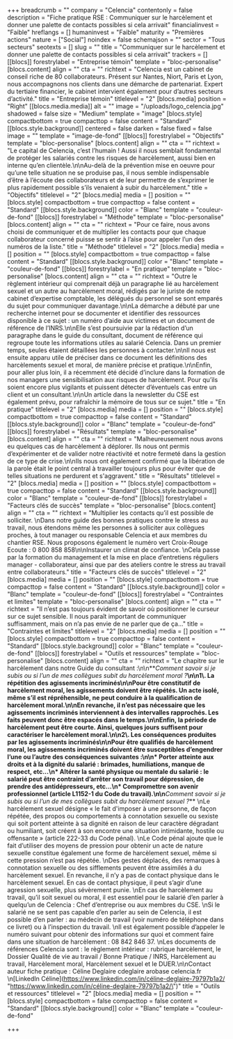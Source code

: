 +++
breadcrumb = ""
company = "Celencia"
contentonly = false
description = "Fiche pratique RSE : Communiquer sur le harcèlement et donner une palette de contacts possibles si cela arrivait"
financialinvest = "Faible"
hreflangs = []
humaninvest = "Faible"
maturity = "Premières actions"
nature = ["Social"]
noindex = false
schemajson = ""
sector = "Tous secteurs"
seotexts = []
slug = ""
title = "Communiquer sur le harcèlement et donner une palette de contacts possibles si cela arrivait"
trackers = []
[[blocs]]
forestrylabel = "Entreprise témoin"
template = "bloc-personalise"
[blocs.content]
align = ""
cta = ""
richtext = "Celencia est un cabinet de conseil riche de 80 collaborateurs. Présent sur Nantes, Niort, Paris et Lyon, nous accompagnons nos clients dans une démarche de partenariat. Expert du tertiaire financier, le cabinet intervient également pour d’autres secteurs d’activité."
title = "Entreprise témoin"
titlelevel = "2"
[blocs.media]
position = "Right"
[[blocs.media.media]]
alt = ""
image = "/uploads/logo_celencia.jpg"
shadowed = false
size = "Medium"
template = "image"
[blocs.style]
compactbottom = true
compacttop = false
content = "Standard"
[[blocs.style.background]]
centered = false
darken = false
fixed = false
image = ""
template = "image-de-fond"
[[blocs]]
forestrylabel = "Objectifs"
template = "bloc-personalise"
[blocs.content]
align = ""
cta = ""
richtext = "Le capital de Celencia, c’est l’humain ! Aussi il nous semblait fondamental de protéger les salariés contre les risques de harcèlement, aussi bien en interne qu’en clientèle.\n\nAu-delà de la prévention mise en oeuvre pour qu’une telle situation ne se produise pas, il nous semble indispensable d’être à l’écoute des collaborateurs et de leur permettre de s’exprimer le plus rapidement possible s’ils venaient à subir du harcèlement."
title = "Objectifs"
titlelevel = "2"
[blocs.media]
media = []
position = ""
[blocs.style]
compactbottom = true
compacttop = false
content = "Standard"
[[blocs.style.background]]
color = "Blanc"
template = "couleur-de-fond"
[[blocs]]
forestrylabel = "Méthode"
template = "bloc-personalise"
[blocs.content]
align = ""
cta = ""
richtext = "Pour ce faire, nous avons choisi de communiquer et de multiplier les contacts pour que chaque collaborateur concerné puisse se sentir à l’aise pour appeler l’un des numéros de la liste."
title = "Méthode"
titlelevel = "2"
[blocs.media]
media = []
position = ""
[blocs.style]
compactbottom = true
compacttop = false
content = "Standard"
[[blocs.style.background]]
color = "Blanc"
template = "couleur-de-fond"
[[blocs]]
forestrylabel = "En pratique"
template = "bloc-personalise"
[blocs.content]
align = ""
cta = ""
richtext = "Outre le règlement intérieur qui comprenait déjà un paragraphe lié au harcèlement sexuel et un autre au harcèlement moral, rédigés par le juriste de notre cabinet d’expertise comptable, les délégués du personnel se sont emparés du sujet pour communiquer davantage.\n\nLa démarche a débuté par une recherche internet pour se documenter et identifier des ressources disponible à ce sujet : un numéro d’aide aux victimes et un document de référence de l’INRS.\n\nElle s’est poursuivie par la rédaction d’un paragraphe dans le guide du consultant, document de référence qui regroupe toute les informations utiles au salarié Celencia. Dans un premier temps, seules étaient détaillées les personnes à contacter.\n\nIl nous est ensuite apparu utile de préciser dans ce document les définitions des harcèlements sexuel et moral, de manière précise et pratique.\n\nEnfin, pour aller plus loin, il a récemment été décidé d’inclure dans la formation de nos managers une sensibilisation aux risques de harcèlement. Pour qu’ils soient encore plus vigilants et puissent détecter d’éventuels cas entre un client et un consultant.\n\nUn article dans la newsletter du CSE est également prévu, pour rafraîchir la mémoire de tous sur ce sujet."
title = "En pratique"
titlelevel = "2"
[blocs.media]
media = []
position = ""
[blocs.style]
compactbottom = true
compacttop = false
content = "Standard"
[[blocs.style.background]]
color = "Blanc"
template = "couleur-de-fond"
[[blocs]]
forestrylabel = "Résultats"
template = "bloc-personalise"
[blocs.content]
align = ""
cta = ""
richtext = "Malheureusement nous avons eu quelques cas de harcèlement à déplorer. Ils nous ont permis d’expérimenter et de valider notre réactivité et notre fermeté dans la gestion de ce type de crise.\n\nIls nous ont également confirmé que la libération de la parole était le point central à travailler toujours plus pour éviter que de telles situations ne perdurent et s'aggravent."
title = "Résultats"
titlelevel = "2"
[blocs.media]
media = []
position = ""
[blocs.style]
compactbottom = true
compacttop = false
content = "Standard"
[[blocs.style.background]]
color = "Blanc"
template = "couleur-de-fond"
[[blocs]]
forestrylabel = "Facteurs clés de succès"
template = "bloc-personalise"
[blocs.content]
align = ""
cta = ""
richtext = "Multiplier les contacts qu’il est possible de solliciter.  \nDans notre guide des bonnes pratiques contre le stress au travail, nous étendons même les personnes à solliciter aux collègues proches, à tout manager ou responsable Celencia et aux membres du chantier RSE. Nous proposons également le numéro vert Croix-Rouge Ecoute : 0 800 858 858\n\nInstaurer un climat de confiance.  \nCela passe par la formation du management et la mise en place d’entretiens réguliers manager - collaborateur, ainsi que par des ateliers contre le stress au travail entre collaborateurs."
title = "Facteurs clés de succès"
titlelevel = "2"
[blocs.media]
media = []
position = ""
[blocs.style]
compactbottom = true
compacttop = false
content = "Standard"
[[blocs.style.background]]
color = "Blanc"
template = "couleur-de-fond"
[[blocs]]
forestrylabel = "Contraintes et limites"
template = "bloc-personalise"
[blocs.content]
align = ""
cta = ""
richtext = "Il n’est pas toujours évident de savoir où positionner le curseur sur ce sujet sensible. Il nous paraît important de communiquer suffisamment, mais on n’a pas envie de ne parler que de ça..."
title = "Contraintes et limites"
titlelevel = "2"
[blocs.media]
media = []
position = ""
[blocs.style]
compactbottom = true
compacttop = false
content = "Standard"
[[blocs.style.background]]
color = "Blanc"
template = "couleur-de-fond"
[[blocs]]
forestrylabel = "Outils et ressources"
template = "bloc-personalise"
[blocs.content]
align = ""
cta = ""
richtext = "Le chapitre sur le harcèlement dans notre Guide du consultant :\n\n**_Comment savoir si je subis ou si l’un de mes collègues subit du harcèlement moral ?_**\n\n1\\. La répétition des agissements incriminés\n\nPour être constitutif de harcèlement moral, les agissements doivent être répétés. Un acte isolé, même s’il est répréhensible, ne peut conduire à la qualification de harcèlement moral.\n\nEn revanche, il n’est pas nécessaire que les agissements incriminés interviennent à des intervalles rapprochés. Les faits peuvent donc être espacés dans le temps.\n\nEnfin, la période de harcèlement peut être courte. Ainsi, quelques jours suffisent pour caractériser le harcèlement moral.\n\n2\\. Les conséquences produites par les agissements incriminés\n\nPour être qualifiés de harcèlement moral, les agissements incriminés doivent être susceptibles d’engendrer l’une ou l’autre des conséquences suivantes :\n\n* Porter atteinte aux droits et à la dignité du salarié : brimades, humiliations, manque de respect, etc...\n* Altérer la santé physique ou mentale du salarié : le salarié peut être contraint d’arrêter son travail pour dépression, de prendre des antidépresseurs, etc...\n* Compromettre son avenir professionnel (article L1152-1 du Code du travail).\n\n**_Comment savoir si je subis ou si l’un de mes collègues subit du harcèlement sexuel ?_**  \nLe harcèlement sexuel désigne « le fait d'imposer à une personne, de façon répétée, des propos ou comportements à connotation sexuelle ou sexiste qui soit portent atteinte à sa dignité en raison de leur caractère dégradant ou humiliant, soit créent à son encontre une situation intimidante, hostile ou offensante » (article 222-33 du Code pénal).  \nLe Code pénal ajoute que le fait d’utiliser des moyens de pression pour obtenir un acte de nature sexuelle constitue également une forme de harcèlement sexuel, même si cette pression n’est pas répétée.  \nDes gestes déplacés, des remarques à connotation sexuelle ou des sifflements peuvent être assimilés à du harcèlement sexuel. En revanche, il n’y a pas de contact physique dans le harcèlement sexuel. En cas de contact physique, il peut s’agir d’une agression sexuelle, plus sévèrement punie.  \nEn cas de harcèlement au travail, qu’il soit sexuel ou moral, il est essentiel pour le salarié d’en parler à quelqu’un de Celencia : Chef d’entreprise ou aux membres du CSE.  \nSi le salarié ne se sent pas capable d’en parler au sein de Celencia, il est possible d’en parler : au médecin de travail (voir numéro de téléphone dans ce livret) ou à l’inspection du travail.  \nIl est également possible d’appeler le numéro suivant pour obtenir des informations sur quoi et comment faire dans une situation de harcèlement : 08 842 846 37.  \nLes documents de références Celencia sont : le règlement intérieur : rubrique harcèlement, le Dossier Qualité de vie au travail / Bonne Pratique / INRS, Harcèlement au travail, Harcèlement moral, Harcèlement sexuel et le DUER.\n\nContact auteur fiche pratique : Céline Deglaire cdeglaire arobase celencia.fr  \n[LinkedIn Céline](https://www.linkedin.com/in/céline-deglaire-79797b1a2/ \"https://www.linkedin.com/in/céline-deglaire-79797b1a2/\")"
title = "Outils et ressources"
titlelevel = "2"
[blocs.media]
media = []
position = ""
[blocs.style]
compactbottom = false
compacttop = false
content = "Standard"
[[blocs.style.background]]
color = "Blanc"
template = "couleur-de-fond"

+++
